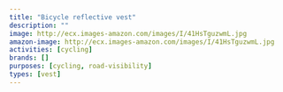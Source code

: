 ```yaml
---
title: "Bicycle reflective vest"
description: ""
image: http://ecx.images-amazon.com/images/I/41HsTguzwmL.jpg
amazon-image: http://ecx.images-amazon.com/images/I/41HsTguzwmL.jpg
activities: [cycling]
brands: []
purposes: [cycling, road-visibility]
types: [vest]
---
```

